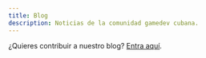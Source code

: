 ```yaml
---
title: Blog
description: Noticias de la comunidad gamedev cubana.
---
```


¿Quieres contribuir a nuestro blog? [Entra aquí](#TODO).